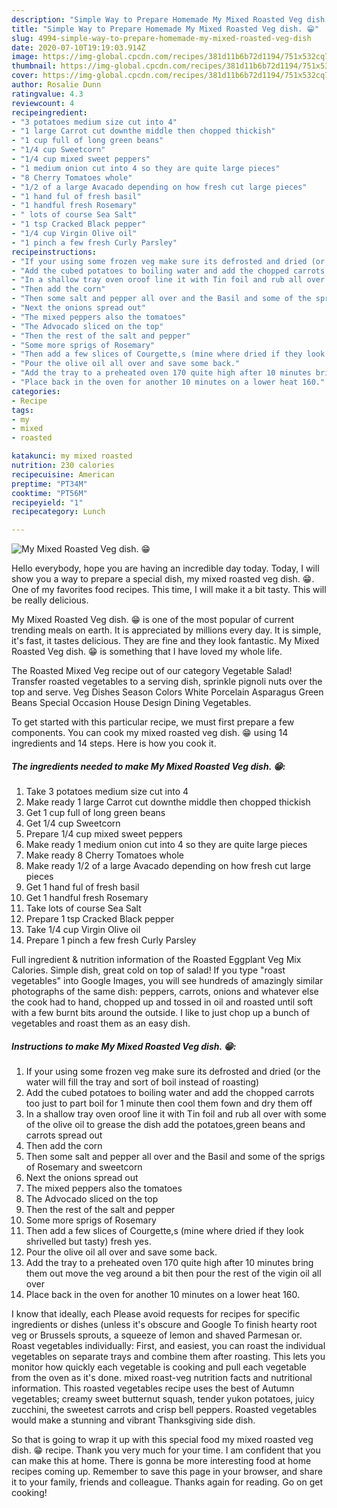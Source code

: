 ```yaml
---
description: "Simple Way to Prepare Homemade My Mixed Roasted Veg dish. 😁"
title: "Simple Way to Prepare Homemade My Mixed Roasted Veg dish. 😁"
slug: 4994-simple-way-to-prepare-homemade-my-mixed-roasted-veg-dish
date: 2020-07-10T19:19:03.914Z
image: https://img-global.cpcdn.com/recipes/381d11b6b72d1194/751x532cq70/my-mixed-roasted-veg-dish-😁-recipe-main-photo.jpg
thumbnail: https://img-global.cpcdn.com/recipes/381d11b6b72d1194/751x532cq70/my-mixed-roasted-veg-dish-😁-recipe-main-photo.jpg
cover: https://img-global.cpcdn.com/recipes/381d11b6b72d1194/751x532cq70/my-mixed-roasted-veg-dish-😁-recipe-main-photo.jpg
author: Rosalie Dunn
ratingvalue: 4.3
reviewcount: 4
recipeingredient:
- "3 potatoes medium size cut into 4"
- "1 large Carrot cut downthe middle then chopped thickish"
- "1 cup full of long green beans"
- "1/4 cup Sweetcorn"
- "1/4 cup mixed sweet peppers"
- "1 medium onion cut into 4 so they are quite large pieces"
- "8 Cherry Tomatoes whole"
- "1/2 of a large Avacado depending on how fresh cut large pieces"
- "1 hand ful of fresh basil"
- "1 handful fresh Rosemary"
- " lots of course Sea Salt"
- "1 tsp Cracked Black pepper"
- "1/4 cup Virgin Olive oil"
- "1 pinch a few fresh Curly Parsley"
recipeinstructions:
- "If your using some frozen veg make sure its defrosted and dried (or the water will fill the tray and sort of boil instead of roasting)"
- "Add the cubed potatoes to boiling water and add the chopped carrots too just to part boil for 1 minute then cool them fown and dry them off"
- "In a shallow tray oven oroof line it with Tin foil and rub all over with some of the olive oil to grease the dish add the potatoes,green beans and carrots spread out"
- "Then add the corn"
- "Then some salt and pepper all over and the Basil and some of the sprigs of Rosemary and sweetcorn"
- "Next the onions spread out"
- "The mixed peppers also the tomatoes"
- "The Advocado sliced on the top"
- "Then the rest of the salt and pepper"
- "Some more sprigs of Rosemary"
- "Then add a few slices of Courgette,s (mine where dried if they look shrivelled but tasty) fresh yes."
- "Pour the olive oil all over and save some back."
- "Add the tray to a preheated oven 170 quite high after 10 minutes bring them out move the veg around a bit then pour the rest of the vigin oil all over"
- "Place back in the oven for another 10 minutes on a lower heat 160."
categories:
- Recipe
tags:
- my
- mixed
- roasted

katakunci: my mixed roasted 
nutrition: 230 calories
recipecuisine: American
preptime: "PT34M"
cooktime: "PT56M"
recipeyield: "1"
recipecategory: Lunch

---
```



![My Mixed Roasted Veg dish. 😁](https://img-global.cpcdn.com/recipes/381d11b6b72d1194/751x532cq70/my-mixed-roasted-veg-dish-😁-recipe-main-photo.jpg)

Hello everybody, hope you are having an incredible day today. Today, I will show you a way to prepare a special dish, my mixed roasted veg dish. 😁. One of my favorites food recipes. This time, I will make it a bit tasty. This will be really delicious.

My Mixed Roasted Veg dish. 😁 is one of the most popular of current trending meals on earth. It is appreciated by millions every day. It is simple, it's fast, it tastes delicious. They are fine and they look fantastic. My Mixed Roasted Veg dish. 😁 is something that I have loved my whole life.

The Roasted Mixed Veg recipe out of our category Vegetable Salad! Transfer roasted vegetables to a serving dish, sprinkle pignoli nuts over the top and serve. Veg Dishes Season Colors White Porcelain Asparagus Green Beans Special Occasion House Design Dining Vegetables.


To get started with this particular recipe, we must first prepare a few components. You can cook my mixed roasted veg dish. 😁 using 14 ingredients and 14 steps. Here is how you cook it.

<!--inarticleads1-->

##### The ingredients needed to make My Mixed Roasted Veg dish. 😁:

1. Take 3 potatoes medium size cut into 4
1. Make ready 1 large Carrot cut downthe middle then chopped thickish
1. Get 1 cup full of long green beans
1. Get 1/4 cup Sweetcorn
1. Prepare 1/4 cup mixed sweet peppers
1. Make ready 1 medium onion cut into 4 so they are quite large pieces
1. Make ready 8 Cherry Tomatoes whole
1. Make ready 1/2 of a large Avacado depending on how fresh cut large pieces
1. Get 1 hand ful of fresh basil
1. Get 1 handful fresh Rosemary
1. Take  lots of course Sea Salt
1. Prepare 1 tsp Cracked Black pepper
1. Take 1/4 cup Virgin Olive oil
1. Prepare 1 pinch a few fresh Curly Parsley


Full ingredient &amp; nutrition information of the Roasted Eggplant Veg Mix Calories. Simple dish, great cold on top of salad! If you type &#34;roast vegetables&#34; into Google Images, you will see hundreds of amazingly similar photographs of the same dish: peppers, carrots, onions and whatever else the cook had to hand, chopped up and tossed in oil and roasted until soft with a few burnt bits around the outside. I like to just chop up a bunch of vegetables and roast them as an easy dish. 

<!--inarticleads2-->

##### Instructions to make My Mixed Roasted Veg dish. 😁:

1. If your using some frozen veg make sure its defrosted and dried (or the water will fill the tray and sort of boil instead of roasting)
1. Add the cubed potatoes to boiling water and add the chopped carrots too just to part boil for 1 minute then cool them fown and dry them off
1. In a shallow tray oven oroof line it with Tin foil and rub all over with some of the olive oil to grease the dish add the potatoes,green beans and carrots spread out
1. Then add the corn
1. Then some salt and pepper all over and the Basil and some of the sprigs of Rosemary and sweetcorn
1. Next the onions spread out
1. The mixed peppers also the tomatoes
1. The Advocado sliced on the top
1. Then the rest of the salt and pepper
1. Some more sprigs of Rosemary
1. Then add a few slices of Courgette,s (mine where dried if they look shrivelled but tasty) fresh yes.
1. Pour the olive oil all over and save some back.
1. Add the tray to a preheated oven 170 quite high after 10 minutes bring them out move the veg around a bit then pour the rest of the vigin oil all over
1. Place back in the oven for another 10 minutes on a lower heat 160.


I know that ideally, each Please avoid requests for recipes for specific ingredients or dishes (unless it&#39;s obscure and Google To finish hearty root veg or Brussels sprouts, a squeeze of lemon and shaved Parmesan or. Roast vegetables individually: First, and easiest, you can roast the individual vegetables on separate trays and combine them after roasting. This lets you monitor how quickly each vegetable is cooking and pull each vegetable from the oven as it&#39;s done. mixed roast-veg nutrition facts and nutritional information. This roasted vegetables recipe uses the best of Autumn vegetables; creamy sweet butternut squash, tender yukon potatoes, juicy zucchini, the sweetest carrots and crisp bell peppers. Roasted vegetables would make a stunning and vibrant Thanksgiving side dish. 

So that is going to wrap it up with this special food my mixed roasted veg dish. 😁 recipe. Thank you very much for your time. I am confident that you can make this at home. There is gonna be more interesting food at home recipes coming up. Remember to save this page in your browser, and share it to your family, friends and colleague. Thanks again for reading. Go on get cooking!
